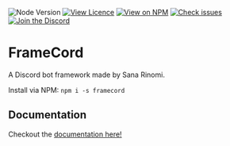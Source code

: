 ![Node Version](https://img.shields.io/node/v/framecord)
[![View Licence](https://img.shields.io/github/license/SanaRinomi/FrameCord)](https://github.com/SanaRinomi/FrameCord/blob/master/LICENSE)
[![View on NPM](https://img.shields.io/npm/dt/framecord?label=NPM%20Downloads)](https://www.npmjs.com/package/framecord)
[![Check issues](https://img.shields.io/github/issues/SanaRinomi/FrameCord)](https://github.com/SanaRinomi/FrameCord/issues)
[![Join the Discord](https://img.shields.io/discord/627506479410315265)](https://discord.gg/5u737jR)
# FrameCord
A Discord bot framework made by Sana Rinomi.

Install via NPM: `npm i -s framecord`

## Documentation
Checkout the [documentation here!](./docs/README.md)